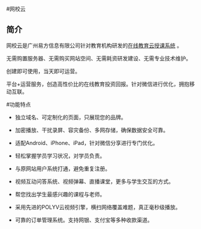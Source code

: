 #网校云

## 简介
网校云是广州易方信息有限公司针对教育机构研发的[在线教育云授课系统](http://www.wangxiaoyun.net/) 。

无需购置服务器、无需购买网站空间、无需耗资研发建设、无需专业技术维护。

创建即可使用，当天即可运营。

平台+运营服务，创造高性价比的在线教育投资回报。针对微信进行优化，拥抱移动互联。


#功能特点

- 独立域名、可定制化的页面，只展现您的品牌。

- 加密播放、干扰录屏、容灾备份、多网存储，确保数据安全可靠。

- 适配Android、iPhone、iPad，针对微信分享进行专门优化。

- 轻松掌握学员学习状况，对学员负责。

- 与原网站用户系统打通，避免重复注册。

- 视频互动问答系统、视频弹幕、直播课堂，更多与学生交互的方式。

- 帮您找出学生最感兴趣的课程与老师。

- 采用先进的POLYV云视频引擎，横扫网络覆盖难题，真正毫秒级播放。

- 可靠的订单管理系统。支持网银、支付宝等多种收款渠道。




